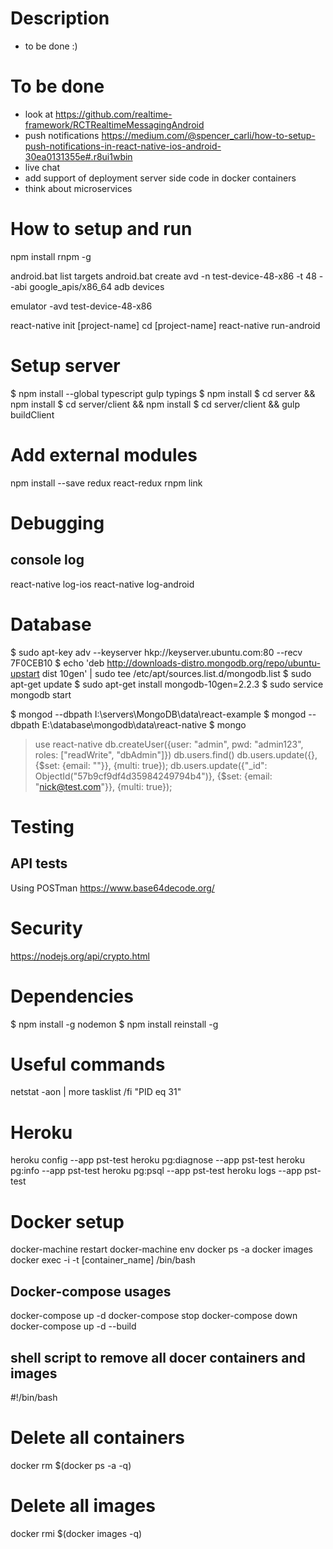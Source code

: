 # Description
 - to be done :)


# To be done
 - look at https://github.com/realtime-framework/RCTRealtimeMessagingAndroid
 - push notifications https://medium.com/@spencer_carli/how-to-setup-push-notifications-in-react-native-ios-android-30ea0131355e#.r8ui1wbin
 - live chat
 - add support of deployment server side code in docker containers
 - think about microservices

 
# How to setup and run

npm install rnpm -g

android.bat list targets
android.bat create avd -n test-device-48-x86 -t 48 --abi google_apis/x86_64
adb devices

emulator -avd test-device-48-x86

react-native init [project-name] 
cd [project-name]
react-native run-android


# Setup server
$ npm install --global typescript gulp typings
$ npm install
$ cd server && npm install
$ cd server/client && npm install
$ cd server/client && gulp buildClient


# Add external modules

npm install --save redux react-redux
rnpm link


# Debugging

## console log

react-native log-ios
react-native log-android


# Database

$ sudo apt-key adv --keyserver hkp://keyserver.ubuntu.com:80 --recv 7F0CEB10
$ echo 'deb http://downloads-distro.mongodb.org/repo/ubuntu-upstart dist 10gen' | sudo tee /etc/apt/sources.list.d/mongodb.list
$ sudo apt-get update
$ sudo apt-get install mongodb-10gen=2.2.3
$ sudo service mongodb start

$ mongod --dbpath I:\servers\MongoDB\data\react-example
$ mongod --dbpath E:\database\mongodb\data\react-native
$ mongo
 > use react-native
 > db.createUser({user: "admin", pwd: "admin123", roles: ["readWrite", "dbAdmin"]})
 > db.users.find()
 > db.users.update({}, {$set: {email: ""}}, {multi: true});
 > db.users.update({"_id": ObjectId("57b9cf9df4d35984249794b4")}, {$set: {email: "nick@test.com"}}, {multi: true});

# Testing

## API tests

Using POSTman
https://www.base64decode.org/


# Security

https://nodejs.org/api/crypto.html


# Dependencies

$ npm install -g nodemon
$ npm install reinstall -g


# Useful commands

netstat -aon | more
tasklist /fi "PID eq 31"


# Heroku
heroku config --app pst-test
heroku pg:diagnose --app pst-test
heroku pg:info --app pst-test
heroku pg:psql --app pst-test
heroku logs --app pst-test


# Docker setup

docker-machine restart
docker-machine env
docker ps -a
docker images
docker exec -i -t [container_name] /bin/bash

## Docker-compose usages

docker-compose up -d
docker-compose stop
docker-compose down
docker-compose up -d --build

##  shell script to remove all docer containers and images

#!/bin/bash
# Delete all containers
docker rm $(docker ps -a -q)
# Delete all images
docker rmi $(docker images -q)